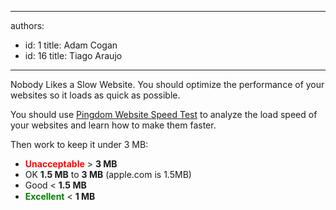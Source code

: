 

---
authors:
  - id: 1
    title: Adam Cogan
  - id: 16
    title: Tiago Araujo
---




<span class='intro'> Nobody Likes a Slow Website. You should optimize the performance of your websites so it loads as quick as possible. </span>

<p>You should use 
<a href="http&#58;//tools.pingdom.com/fpt/" target="_blank">Pingdom Website Speed Test​​​</a> to analyze the load speed of your websites and learn how to make them faster.</p><p>Then work to k​eep it under 3 MB&#58;</p><div><ul><li>
         <span style="line-height&#58;20px;"></span><span style="color&#58;#ff0000;"><b>Unacceptable</b></span> &gt; 
         <b>3 MB</b></li><li>OK&#160;<b>1.5 MB</b> to 
         <b>3 MB</b>&#160;(apple.com is 1.5MB)</li><li>Good&#160;&lt; 
         <b>1.5 MB​</b></li><li>
         <span style="color&#58;#008000;"><strong style="color&#58;#008000;"><span style="color&#58;#008000;">Excellent</span></strong></span> &lt; 
         <b>1 MB</b><span style="line-height&#58;20px;"><br></span></li></ul></div>


